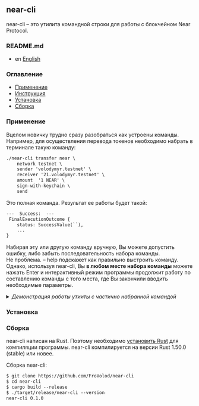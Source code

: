 near-cli
--------
near-cli – это утилита командной строки для работы с блокчейном Near Protocol.

### README.md

* en [English](README.en.md)

### Оглавление

* [Применение](#применение)
* [Инструкция](GUIDE.ru.md)
* [Установка](#установка)
* [Сборка](#сборка)

### Применение

Вцелом новичку трудно сразу разобраться как устроены команды.  
Например, для осуществления перевода токенов необходимо набрать в терминале такую команду:
```txt
./near-cli transfer near \
    network testnet \
    sender 'volodymyr.testnet' \
    receiver '21.volodymyr.testnet' \
    amount  '1 NEAR' \
    sign-with-keychain \
    send
```
Это полная команда. Результат ее работы будет такой:
```txt
---  Success:  ---
 FinalExecutionOutcome {
    status: SuccessValue(``),
    ...
}
```
Набирая эту или другую команду вручную, Вы можете допустить ошибку, либо забыть последовательность набора команды.  
Не проблема. – help подскажет как правильно выстроить команду.  
Однако, используя near-cli, Вы __в любом месте набора команды__ можете нажать Enter и интерактивный режим программы продолжит работу по составлению команды с того места, где Вы закончили вводить необходимые параметры.

<details><summary><i>Демонстрация работы утииты с частично набранной командой</i></summary>
<a href="https://asciinema.org/a/tdNu6qoDKUzFH6ZCsfADHoqOP?autoplay=1&t=1&speed=2">
    <img src="https://asciinema.org/a/tdNu6qoDKUzFH6ZCsfADHoqOP.png" width="836"/>
</a>
</details>



### Установка

### Сборка

near-cli написан на Rust. Поэтому необходимо
[установить Rust](https://www.rust-lang.org/) для компиляции программы.
near-cli компилируется на версии Rust 1.50.0 (stable) или новее.

Сборка near-cli:

```txt
$ git clone https://github.com/FroVolod/near-cli
$ cd near-cli
$ cargo build --release
$ ./target/release/near-cli --version
near-cli 0.1.0
```
